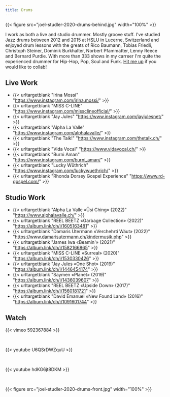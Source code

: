 ```yaml
---
title: Drums
---
```


{{< figure src="joel-studler-2020-drums-behind.jpg" width="100%" >}}

I work as both a live and studio drummer. Mostly groove stuff. I've studied Jazz drums between 2012 and 2015 at HSLU in Lucerne, Switzerland and enjoyed drum lessons with the greats of Rico Baumann, Tobias Friedli, Christoph Steiner, Dominik Burkhalter, Norbert Pfammatter, Lenny Reece and Bernard Purdie. With more than 333 shows in my carreer I'm quite the experienced drummer for Hip-Hop, Pop, Soul and Funk. [Hit me up](#contact) if you would like to collab!

## Live Work

- {{< urltargetblank "Irina Mossi" "https://www.instagram.com/irina.mossi/" >}}
- {{< urltargetblank "MISS C-LINE" "https://www.instagram.com/missclineofficial/" >}}
- {{< urltargetblank "Jay Jules" "https://www.instagram.com/jayjulesnet/" >}}
- {{< urltargetblank "Alpha La Valle" "https://www.instagram.com/alphalavalle/" >}}
- {{< urltargetblank "The Talk!" "https://www.instagram.com/thetalk.ch/" >}}
- {{< urltargetblank "Vida Vocal" "https://www.vidavocal.ch/" >}}
- {{< urltargetblank "Burni Aman" "https://www.instagram.com/burni_aman/" >}}
- {{< urltargetblank "Lucky Wüthrich" "https://www.instagram.com/luckywuethrich/" >}}
- {{< urltargetblank "Rhonda Dorsey Gospel Experience" "https://www.rd-gospel.com/" >}}

## Studio Work

- {{< urltargetblank "Alpha La Valle «Üsi Ching» (2022)" "https://www.alphalavalle.ch/" >}}
- {{< urltargetblank "REEL BEETZ «Garbage Collection» (2022)" "https://album.link/ch/i/1605163481" >}}
- {{< urltargetblank "Damaris Utermann «Verchehrti Wäut» (2022)" "https://www.damarisutermann.ch/kindermusik.php" >}}
- {{< urltargetblank "James Iwa «Beamin'» (2021)" "https://album.link/ch/i/1582166865" >}}
- {{< urltargetblank "MISS C-LINE «Surreal» (2020)" "https://album.link/ch/i/1530330426" >}}
- {{< urltargetblank "Jay Jules «One Shot» (2019)" "https://album.link/ch/i/1446454174" >}}
- {{< urltargetblank "Saymen «Planet» (2019)" "https://album.link/ch/i/1436039607" >}}
- {{< urltargetblank "REEL BEETZ «Upside Down» (2017)" "https://album.link/ch/i/1560181721" >}}
- {{< urltargetblank "David Emanuel «New Found Land» (2016)" "https://album.link/ch/i/1091601744" >}}

## Watch

{{< vimeo 592367884 >}}

&nbsp;

{{< youtube U6QSrDWZquU >}}

&nbsp;

{{< youtube hdKG6jt8DKM >}}

&nbsp;

{{< figure src="joel-studler-2020-drums-front.jpg" width="100%" >}}
